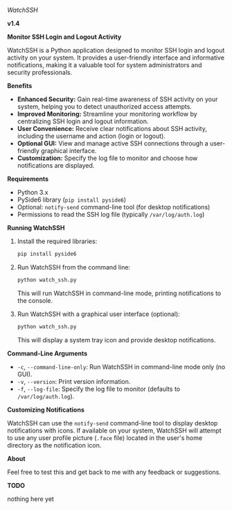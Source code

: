 *WatchSSH*

**v1.4**

**Monitor SSH Login and Logout Activity**

WatchSSH is a Python application designed to monitor SSH login and logout activity on your system. It provides a user-friendly interface and informative notifications, making it a valuable tool for system administrators and security professionals.

**Benefits**

* **Enhanced Security:** Gain real-time awareness of SSH activity on your system, helping you to detect unauthorized access attempts.
* **Improved Monitoring:** Streamline your monitoring workflow by centralizing SSH login and logout information.
* **User Convenience:** Receive clear notifications about SSH activity, including the username and action (login or logout).
* **Optional GUI:**  View and manage active SSH connections through a user-friendly graphical interface.
* **Customization:**  Specify the log file to monitor and choose how notifications are displayed.

**Requirements**

* Python 3.x
* PySide6 library (`pip install pyside6`)
* Optional: `notify-send` command-line tool (for desktop notifications)
* Permissions to read the SSH log file (typically `/var/log/auth.log`)

**Running WatchSSH**

1.  Install the required libraries:

     ```bash
     pip install pyside6
     ```

2.  Run WatchSSH from the command line:

     ```bash
     python watch_ssh.py
     ```

    This will run WatchSSH in command-line mode, printing notifications to the console.

3.  Run WatchSSH with a graphical user interface (optional):

     ```bash
     python watch_ssh.py
     ```

    This will display a system tray icon and provide desktop notifications.

**Command-Line Arguments**

* `-c`, `--command-line-only`: Run WatchSSH in command-line mode only (no GUI).
* `-v`, `--version`: Print version information.
* `-f`, `--log-file`: Specify the log file to monitor (defaults to `/var/log/auth.log`).

**Customizing Notifications**

WatchSSH can use the `notify-send` command-line tool to display desktop notifications with icons. If available on your system, WatchSSH will attempt to use any user profile picture (`.face` file) located in the user's home directory as the notification icon.  

**About**

Feel free to test this and get back to me with any feedback or suggestions.

**TODO**

nothing here yet